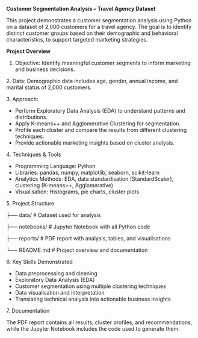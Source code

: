 **Customer Segmentation Analysis – Travel Agency Dataset**



This project demonstrates a customer segmentation analysis using Python on a dataset of 2,000 customers for a travel agency. The goal is to identify distinct customer groups based on their demographic and behavioral characteristics, to support targeted marketing strategies.



**Project Overview**



1. Objective: Identify meaningful customer segments to inform marketing and business decisions.



2\. Data: Demographic data includes age, gender, annual income, and marital status of 2,000 customers.



3\. Approach:



* Perform Exploratory Data Analysis (EDA) to understand patterns and distributions.
* Apply K-means++ and Agglomerative Clustering for segmentation.
* Profile each cluster and compare the results from different clustering techniques.
* Provide actionable marketing insights based on cluster analysis.



4\. Techniques \& Tools

* Programming Language: Python
* Libraries: pandas, numpy, matplotlib, seaborn, scikit-learn
* Analytics Methods: EDA, data standardisation (StandardScaler), clustering (K-means++, Agglomerative)
* Visualisation: Histograms, pie charts, cluster plots



5\. Project Structure

├── data/                # Dataset used for analysis

├── notebooks/           # Jupyter Notebook with all Python code

├── reports/             # PDF report with analysis, tables, and visualisations

└── README.md            # Project overview and documentation



6\. Key Skills Demonstrated

* Data preprocessing and cleaning
* Exploratory Data Analysis (EDA)
* Customer segmentation using multiple clustering techniques
* Data visualisation and interpretation
* Translating technical analysis into actionable business insights



7\. Documentation

The PDF report contains all results, cluster profiles, and recommendations, while the Jupyter Notebook includes the code used to generate them.

